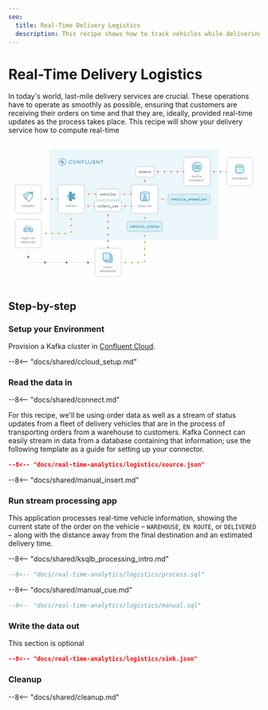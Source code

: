 ```yaml
---
seo:
  title: Real-Time Delivery Logistics
  description: This recipe shows how to track vehicles while delivering orders.
---
```


# Real-Time Delivery Logistics

In today's world, last-mile delivery services are crucial. These operations have to operate as smoothly as possible, ensuring that customers are receiving their orders on time and that they are, ideally, provided real-time updates as the process takes place. This recipe will show your delivery service how to compute real-time 

![fleet delivery architecture](../../img/delivery-architecture.gif)

## Step-by-step

### Setup your Environment

Provision a Kafka cluster in [Confluent Cloud](https://www.confluent.io/confluent-cloud/tryfree/?utm_source=github&utm_medium=ksqldb_recipes&utm_campaign=real_time_logistics).

--8<-- "docs/shared/ccloud_setup.md"

### Read the data in

--8<-- "docs/shared/connect.md"

For this recipe, we'll be using order data as well as a stream of status updates from a fleet of delivery vehicles that are in the process of transporting orders from a warehouse to customers. Kafka Connect can easily stream in data from a database containing that information; use the following template as a guide for setting up your connector.

```json
--8<-- "docs/real-time-analytics/logistics/source.json"
```

--8<-- "docs/shared/manual_insert.md"

### Run stream processing app

This application processes real-time vehicle information, showing the current state of the order on the vehicle –  `WAREHOUSE`, `EN ROUTE`, or `DELIVERED` – along with the distance away from the final destination and an estimated delivery time. 

--8<-- "docs/shared/ksqlb_processing_intro.md"

```sql
--8<-- "docs/real-time-analytics/logistics/process.sql"
```

--8<-- "docs/shared/manual_cue.md"

```sql
--8<-- "docs/real-time-analytics/logistics/manual.sql"
```

### Write the data out

This section is optional

```json
--8<-- "docs/real-time-analytics/logistics/sink.json"
```

### Cleanup

--8<-- "docs/shared/cleanup.md"